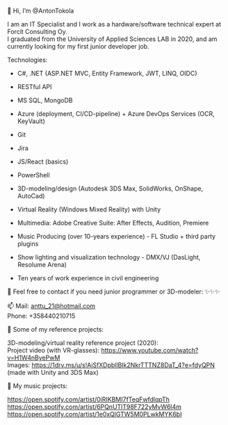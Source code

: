 👋 Hi, I’m @AntonTokola

I am an IT Specialist and I work as a hardware/software technical expert at Forcit Consulting Oy.  
I graduated from the University of Applied Sciences LAB in 2020, and am currently looking for my first  junior developer job.

Technologies:

- C#, .NET (ASP.NET MVC, Entity Framework, JWT, LINQ, OIDC)
- RESTful API
- MS SQL, MongoDB
- Azure (deployment, CI/CD-pipeline) + Azure DevOps Services (OCR, KeyVault)
- Git
- Jira
- JS/React (basics)
- PowerShell
- 3D-modeling/design (Autodesk 3DS Max, SolidWorks, OnShape, AutoCad)  
- Virtual Reality (Windows Mixed Reality) with Unity  

- Multimedia: Adobe Creative Suite: After Effects, Audition, Premiere
- Music Producing (over 10-years experience) - FL Studio + third party plugins  
- Show lighting and visualization technology - DMX/VJ (DasLight, Resolume Arena)  
- Ten years of work experience in civil engineering  

💞️ Feel free to contact if you need junior programmer or 3D-modeler: ✨✨✨

📫 Mail: anttu_21@hotmail.com  
Phone: +358440210715


🌱 Some of my reference projects:

3D-modeling/virtual reality reference project (2020):  
Project video (with VR-glasses): https://www.youtube.com/watch?v=H1W4nByePwM  
Images: https://1drv.ms/u/s!AiSfXDpbllBIk2NkrTTTNZ8DaT_4?e=fdyQPN  
(made with Unity and 3DS Max)

👀 My music projects:

https://open.spotify.com/artist/0iRIKBMI7fTeqFwfdlqpTh  
https://open.spotify.com/artist/6PQnUTlT98F722yMvW6l4m  
https://open.spotify.com/artist/1e0xQlGTW5M0PLwkMYK6bI
